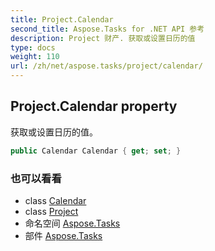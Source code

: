 ```yaml
---
title: Project.Calendar
second_title: Aspose.Tasks for .NET API 参考
description: Project 财产. 获取或设置日历的值
type: docs
weight: 110
url: /zh/net/aspose.tasks/project/calendar/
---
```

## Project.Calendar property

获取或设置日历的值。

```csharp
public Calendar Calendar { get; set; }
```

### 也可以看看

* class [Calendar](../../calendar/)
* class [Project](../)
* 命名空间 [Aspose.Tasks](../../project/)
* 部件 [Aspose.Tasks](../../../)


